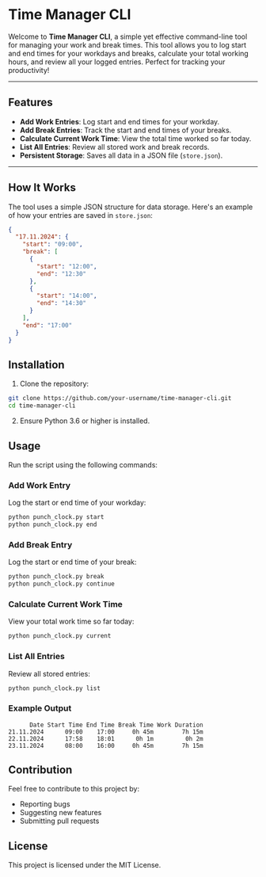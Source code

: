 # Time Manager CLI

Welcome to **Time Manager CLI**, a simple yet effective command-line tool for managing your work and break times. This
tool allows you to log start and end times for your workdays and breaks, calculate your total working hours, and review
all your logged entries. Perfect for tracking your productivity!

---

## Features

- **Add Work Entries**: Log start and end times for your workday.
- **Add Break Entries**: Track the start and end times of your breaks.
- **Calculate Current Work Time**: View the total time worked so far today.
- **List All Entries**: Review all stored work and break records.
- **Persistent Storage**: Saves all data in a JSON file (`store.json`).

---

## How It Works

The tool uses a simple JSON structure for data storage. Here's an example of how your entries are saved in `store.json`:

```json
{
  "17.11.2024": {
    "start": "09:00",
    "break": [
      {
        "start": "12:00",
        "end": "12:30"
      },
      {
        "start": "14:00",
        "end": "14:30"
      }
    ],
    "end": "17:00"
  }
}
```

## Installation

1. Clone the repository:

```bash
git clone https://github.com/your-username/time-manager-cli.git
cd time-manager-cli
```

2. Ensure Python 3.6 or higher is installed.

## Usage

Run the script using the following commands:

### Add Work Entry

Log the start or end time of your workday:

```bash
python punch_clock.py start
python punch_clock.py end
```

### Add Break Entry

Log the start or end time of your break:

```bash
python punch_clock.py break
python punch_clock.py continue
```

### Calculate Current Work Time

View your total work time so far today:

```bash
python punch_clock.py current
```

### List All Entries

Review all stored entries:

```bash
python punch_clock.py list
```

### Example Output

```text
      Date Start Time End Time Break Time Work Duration
21.11.2024      09:00    17:00     0h 45m        7h 15m
22.11.2024      17:58    18:01      0h 1m         0h 2m
23.11.2024      08:00    16:00     0h 45m        7h 15m

```

## Contribution

Feel free to contribute to this project by:

- Reporting bugs
- Suggesting new features
- Submitting pull requests

## License

This project is licensed under the MIT License.
